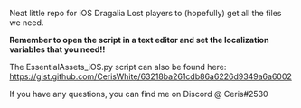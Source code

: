 Neat little repo for iOS Dragalia Lost players to (hopefully) get all the files we need.

**Remember to open the script in a text editor and set the localization variables that you need!!**

The EssentialAssets_iOS.py script can also be found here: https://gist.github.com/CerisWhite/63218ba261cdb86a6226d9349a6a6002

If you have any questions, you can find me on Discord @ Ceris#2530
